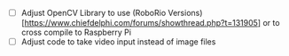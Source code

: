 - [ ] Adjust OpenCV Library to use (RoboRio Versions)[https://www.chiefdelphi.com/forums/showthread.php?t=131905] or to cross compile to Raspberry Pi
- [ ] Adjust code to take video input instead of image files